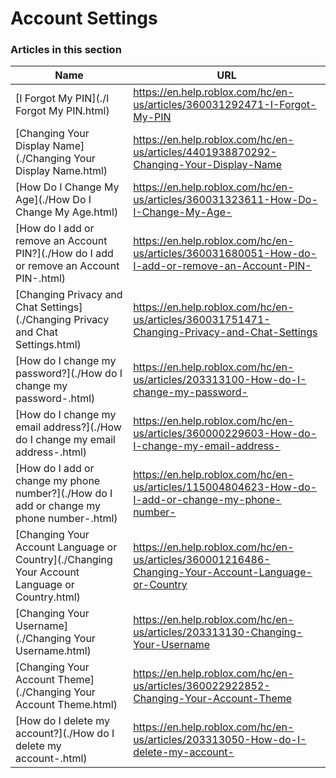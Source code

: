 # Account Settings  
### Articles in this section
Name|URL
-|-
[I Forgot My PIN](./I Forgot My PIN.html) |https://en.help.roblox.com/hc/en-us/articles/360031292471-I-Forgot-My-PIN
[Changing Your Display Name](./Changing Your Display Name.html) |https://en.help.roblox.com/hc/en-us/articles/4401938870292-Changing-Your-Display-Name
[How Do I Change My Age](./How Do I Change My Age.html) |https://en.help.roblox.com/hc/en-us/articles/360031323611-How-Do-I-Change-My-Age-
[How do I add or remove an Account PIN?](./How do I add or remove an Account PIN-.html) |https://en.help.roblox.com/hc/en-us/articles/360031680051-How-do-I-add-or-remove-an-Account-PIN-
[Changing Privacy and Chat Settings](./Changing Privacy and Chat Settings.html) |https://en.help.roblox.com/hc/en-us/articles/360031751471-Changing-Privacy-and-Chat-Settings
[How do I change my password?](./How do I change my password-.html) |https://en.help.roblox.com/hc/en-us/articles/203313100-How-do-I-change-my-password-
[How do I change my email address?](./How do I change my email address-.html) |https://en.help.roblox.com/hc/en-us/articles/360000229603-How-do-I-change-my-email-address-
[How do I add or change my phone number?](./How do I add or change my phone number-.html) |https://en.help.roblox.com/hc/en-us/articles/115004804623-How-do-I-add-or-change-my-phone-number-
[Changing Your Account Language or Country](./Changing Your Account Language or Country.html) |https://en.help.roblox.com/hc/en-us/articles/360001216486-Changing-Your-Account-Language-or-Country
[Changing Your Username](./Changing Your Username.html) |https://en.help.roblox.com/hc/en-us/articles/203313130-Changing-Your-Username
[Changing Your Account Theme](./Changing Your Account Theme.html) |https://en.help.roblox.com/hc/en-us/articles/360022922852-Changing-Your-Account-Theme
[How do I delete my account?](./How do I delete my account-.html) |https://en.help.roblox.com/hc/en-us/articles/203313050-How-do-I-delete-my-account-